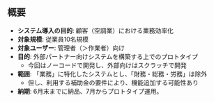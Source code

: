## 概要
- **システム導入の目的**: 顧客（空調業）における業務効率化
- **対象規模**: 従業員10名規模
- **対象ユーザー**: 管理者（＞作業者）向け
- **目的**: 外部パートナー向けシステムを構築する上でのプロトタイプ
  - 今回はノーコードで開発し、外部向けはスクラッチで開発
- **範囲**: 「業務」に特化したシステムとし、「財務・総務・労務」は除外
  - 但し、利用する補助金の要件により、機能追加する可能性あり
- **納期**: 6月末までに納品、7月からプロトタイプ運用。

